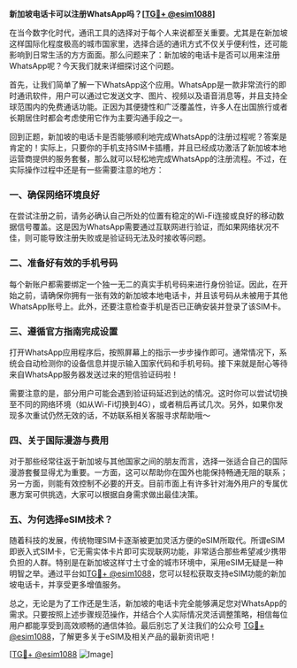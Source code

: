 **新加坡电话卡可以注册WhatsApp吗？[[TG💪+ @esim1088](https://t.me/s/esim1088)]**

在当今数字化时代，通讯工具的选择对于每个人来说都至关重要。尤其是在新加坡这样国际化程度极高的城市国家里，选择合适的通讯方式不仅关乎便利性，还可能影响到日常生活的方方面面。那么问题来了：新加坡的电话卡是否可以用来注册WhatsApp呢？今天我们就来详细探讨这个问题。

首先，让我们简单了解一下WhatsApp这个应用。WhatsApp是一款非常流行的即时通讯软件，用户可以通过它发送文字、图片、视频以及语音消息等，并且支持全球范围内的免费通话功能。正因为其便捷性和广泛覆盖性，许多人在出国旅行或者长期居住时都会考虑使用它作为主要沟通手段之一。

回到正题，新加坡的电话卡是否能够顺利地完成WhatsApp的注册过程呢？答案是肯定的！实际上，只要你的手机支持SIM卡插槽，并且已经成功激活了新加坡本地运营商提供的服务套餐，那么就可以轻松地完成WhatsApp的注册流程。不过，在实际操作过程中还是有一些需要注意的地方：

### **一、确保网络环境良好**
在尝试注册之前，请务必确认自己所处的位置有稳定的Wi-Fi连接或良好的移动数据信号覆盖。这是因为WhatsApp需要通过互联网进行验证，而如果网络状况不佳，则可能导致注册失败或是验证码无法及时接收等问题。

### **二、准备好有效的手机号码**
每个新账户都需要绑定一个独一无二的真实手机号码来进行身份验证。因此，在开始之前，请确保你拥有一张有效的新加坡本地电话卡，并且该号码从未被用于其他WhatsApp账号上。此外，还要注意检查手机是否已正确安装并登录了该SIM卡。

### **三、遵循官方指南完成设置**
打开WhatsApp应用程序后，按照屏幕上的指示一步步操作即可。通常情况下，系统会自动检测你的设备信息并提示输入国家代码和手机号码。接下来就是耐心等待来自WhatsApp服务器发送过来的短信验证码啦！

需要注意的是，部分用户可能会遇到验证码延迟到达的情况。这时你可以尝试切换至不同的网络环境（如从Wi-Fi切换到4G），或者稍后再试几次。另外，如果你发现多次重试仍然无效的话，不妨联系相关客服寻求帮助哦～

### **四、关于国际漫游与费用**
对于那些经常往返于新加坡与其他国家之间的朋友而言，选择一张适合自己的国际漫游套餐显得尤为重要。一方面，这可以帮助你在国外也能保持畅通无阻的联系；另一方面，则能有效控制不必要的开支。目前市面上有许多针对海外用户的专属优惠方案可供挑选，大家可以根据自身需求做出最佳决策。

### **五、为何选择eSIM技术？**
随着科技的发展，传统物理SIM卡逐渐被更加灵活方便的eSIM所取代。所谓eSIM即嵌入式SIM卡，它无需实体卡片即可实现联网功能，非常适合那些希望减少携带负担的人群。特别是在新加坡这样寸土寸金的城市环境中，采用eSIM无疑是一种明智之举。通过平台如[TG💪+ @esim1088](https://t.me/s/esim1088)，您可以轻松获取支持eSIM功能的新加坡电话卡，并享受更多增值服务。

总之，无论是为了工作还是生活，新加坡的电话卡完全能够满足您对WhatsApp的需求。只要按照上述步骤规范操作，并结合个人实际情况灵活调整策略，相信每位用户都能享受到高效顺畅的通信体验。最后别忘了关注我们的公众号 [TG💪+ @esim1088](https://t.me/s/esim1088)，了解更多关于eSIM及相关产品的最新资讯吧！

[[TG💪+ @esim1088](https://t.me/s/esim1088) ![Image](https://i.postimg.cc/4NQfJmqS/Snipaste-2025-05-13-00-14-12.png)]